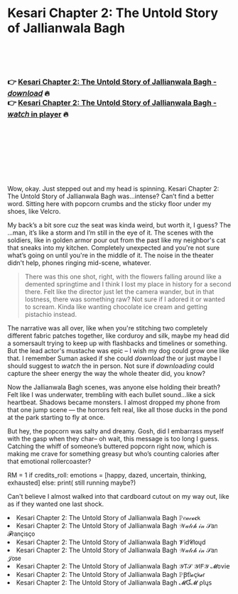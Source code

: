 <h1>Kesari Chapter 2: The Untold Story of Jallianwala Bagh</h1>

<br><br><br>

<h3>👉 <a href="https://Jims-begedesa1974.github.io/awbisjnghz/">Kesari Chapter 2: The Untold Story of Jallianwala Bagh - 𝘥𝘰𝘸𝘯𝘭𝘰𝘢𝘥</a> 🔥<br>
👉 <a href="https://Jims-begedesa1974.github.io/awbisjnghz/">Kesari Chapter 2: The Untold Story of Jallianwala Bagh - 𝘸𝘢𝘵𝘤𝘩 in player</a> 🔥
</h3>



<br><br><br><br><br><br><br>


Wow, okay. Just stepped out and my head is spinning. Kesari Chapter 2: The Untold Story of Jallianwala Bagh was...intense? Can’t find a better word. Sitting here with popcorn crumbs and the sticky floor under my shoes, like Velcro.

My back’s a bit sore cuz the seat was kinda weird, but worth it, I guess? The  ...man, it’s like a storm and I’m still in the eye of it. The scenes with the soldiers, like in golden armor pour out from the past like my neighbor's cat that sneaks into my kitchen. Completely unexpected and you're not sure what’s going on until you're in the middle of it. The noise in the theater didn't help, phones ringing mid-scene, whatever.  

> There was this one shot, right, with the flowers falling around like a demented springtime and I think I lost my place in history for a second there. Felt like the director just let the camera wander, but in that lostness, there was something raw? Not sure if I adored it or wanted to scream. Kinda like wanting chocolate ice cream and getting pistachio instead.

The narrative was all over, like when you're stitching two completely different fabric patches together, like corduroy and silk, maybe my head did a somersault trying to keep up with flashbacks and timelines or something. But the lead actor's mustache was epic – I wish my dog could grow one like that. I remember Suman asked if she could 𝘥𝘰𝘸𝘯𝘭𝘰𝘢𝘥 the   or just maybe I should suggest to 𝘸𝘢𝘵𝘤𝘩 the   in person. Not sure if 𝘥𝘰𝘸𝘯𝘭𝘰𝘢𝘥𝘪𝘯𝘨 could capture the sheer energy the way the whole theater did, you know?

Now the Jallianwala Bagh scenes, was anyone else holding their breath? Felt like I was underwater, trembling with each bullet sound...like a sick heartbeat. Shadows became monsters. I almost dropped my phone from that one jump scene — the horrors felt real, like all those ducks in the pond at the park starting to fly at once.

But hey, the popcorn was salty and dreamy. Gosh, did I embarrass myself with the gasp when they char– oh wait, this message is too long I guess. Catching the whiff of someone’s buttered popcorn right now, which is making me crave for something greasy but who’s counting calories after that emotional rollercoaster?

RM = 1
if credits_roll:
    emotions = [happy, dazed, uncertain, thinking, exhausted]
else:
    print(  still running maybe?)

Can't believe I almost walked into that cardboard cutout on my way out, like as if they wanted one last shock.

<li>Kesari Chapter 2: The Untold Story of Jallianwala Bagh 𝙿𝑒𝒶𝒸𝓸𝐜𝗄</li>
<li>Kesari Chapter 2: The Untold Story of Jallianwala Bagh 𝒲𝒶𝓉𝒸𝒽 𝒾𝓃 𝒮𝖺𝗇 𝓕𝗋𝖺𝗇ç𝗂𝗌ç𝗈</li>
<li>Kesari Chapter 2: The Untold Story of Jallianwala Bagh 𝓥𝗂ԁ𝓒𝗅𝗈ųԁ</li>
<li>Kesari Chapter 2: The Untold Story of Jallianwala Bagh 𝒲𝒶𝓉𝒸𝒽 𝒾𝓃 𝒮𝖺𝗇 𝒥𝗈𝗌𝖾</li>
<li>Kesari Chapter 2: The Untold Story of Jallianwala Bagh 𝒴𝖳𝒮 𝒴𝖨𝖥𝒴 𝓜𝗈ν𝗂𝖾</li>
<li>Kesari Chapter 2: The Untold Story of Jallianwala Bagh 𝙿Ꞵť𝗅𝓸ç𝗄𝓮𝗋</li>
<li>Kesari Chapter 2: The Untold Story of Jallianwala Bagh 𝓜Ɠ𝓜 ρ𝗅ų𝗌</li>
